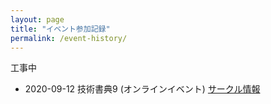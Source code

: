 ```yaml
---
layout: page
title: "イベント参加記録"
permalink: /event-history/
---
```


工事中

* 2020-09-12 技術書典9 (オンラインイベント) [サークル情報](https://techbookfest.org/organization/29050048)
